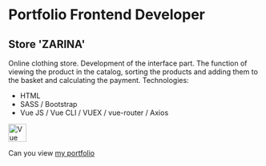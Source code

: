 # Portfolio Frontend Developer
## Store 'ZARINA'
Online clothing store. Development of the interface part. The function of viewing the product in the catalog, sorting the products and adding them to the basket and calculating the payment.
Technologies: 
- HTML
- SASS / Bootstrap
- Vue JS / Vue CLI / VUEX /  vue-router / Axios 

<a href="https://vuejs.org/" target="_blank" rel="noreferrer"><img src="https://raw.githubusercontent.com/danielcranney/readme-generator/main/public/icons/skills/vuejs-colored.svg" width="36" height="36" alt="Vue" /></a>

Can you view [my portfolio](https://alexvrbk.github.io/store_zarina/)
